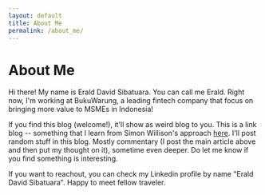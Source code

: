 ```yaml
---
layout: default
title: About Me
permalink: /about_me/
---
```


# About Me

Hi there! My name is Erald David Sibatuara. You can call me Erald.
Right now, I'm working at BukuWarung, a leading fintech company that focus on bringing more value to MSMEs in Indonesia!

If you find this blog (welcome!), it'll show as weird blog to you. This is a link blog -- something that I learn from Simon Willison's approach [here](https://simonwillison.net/2024/Dec/22/link-blog/). I'll post random stuff in this blog. Mostly commentary (I post the main article above and then put my thought on it), sometime even deeper. Do let me know if you find something is interesting.

If you want to reachout, you can check my Linkedin profile by name "Erald David Sibatuara". Happy to meet fellow traveler.
